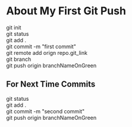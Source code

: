 # About My First Git Push
 git init <br>
 git status  <br>
 git add . <br>
 git commit -m "first commit" <br>
 git remote add orign repo.git_link <br>
 git branch <br>
 git push origin branchNameOnGreen <br>

## For Next Time Commits
   git status <br>
   git add . <br>
   git commit -m "second commit" <br>
   git push origin branchNameOnGreen <br>